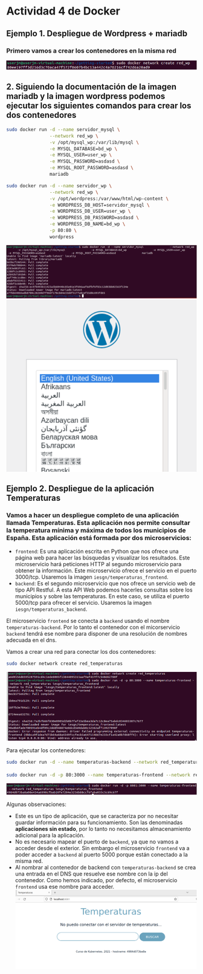 # Actividad 4 de Docker

## Ejemplo 1. Despliegue de Wordpress + mariadb
### Primero vamos a crear los contenedores en la misma red
![act4-ej1-1](img/act4-ej1-1.png)

## 2. Siguiendo la documentación de la imagen mariadb y la imagen wordpress podemos ejecutar los siguientes comandos para crear los dos contenedores
```bash
sudo docker run -d --name servidor_mysql \
                --network red_wp \
                -v /opt/mysql_wp:/var/lib/mysql \
                -e MYSQL_DATABASE=bd_wp \
                -e MYSQL_USER=user_wp \
                -e MYSQL_PASSWORD=asdasd \
                -e MYSQL_ROOT_PASSWORD=asdasd \
                mariadb
```
```bash
sudo docker run -d --name servidor_wp \
                --network red_wp \
                -v /opt/wordpress:/var/www/html/wp-content \
                -e WORDPRESS_DB_HOST=servidor_mysql \
                -e WORDPRESS_DB_USER=user_wp \
                -e WORDPRESS_DB_PASSWORD=asdasd \
                -e WORDPRESS_DB_NAME=bd_wp \
                -p 80:80 \
                wordpress
```
![act4-ej1-2](img/act4-ej1-2.png)
![act4-ej1-3](img/act4-ej1-3.png)

## Ejemplo 2. Despliegue de la aplicación Temperaturas

### Vamos a hacer un despliegue completo de una aplicación llamada Temperaturas. Esta aplicación nos permite consultar la temperatura mínima y máxima de todos los municipios de España. Esta aplicación está formada por dos microservicios:

* `frontend`: Es una aplicación escrita en Python que nos ofrece una página web para hacer las búsquedas y visualizar los resultados. Este microservicio hará peticiones HTTP al segundo microservicio para obtener la información. Este microservicio ofrece el servicio en el puerto 3000/tcp. Usaremos la imagen `iesgn/temperaturas_frontend`.
* `backend`: Es el segundo microservicio que nos ofrece un servicio web de tipo API Restful. A esta API Web podemos hacerles consultas sobre los municipios y sobre las temperaturas. En este caso, se utiliza el puerto 5000/tcp para ofrecer el servicio. Usaremos la imagen `iesgn/temperaturas_backend`.

El microservicio `frontend` se conecta a `backend` usando el nombre `temperaturas-backend`. Por lo tanto el contenedor con el micorservicio `backend` tendrá ese nombre para disponer de una resolución de nombres adecuada en el dns.

Vamos a crear una red para conectar los dos contenedores:

```bash
sudo docker network create red_temperaturas
```
![act4-ej2-1](img/act4-ej2-1.png)

Para ejecutar los contenedores:

```bash
sudo docker run -d --name temperaturas-backend --network red_temperaturas iesgn/temperaturas_backend

sudo docker run -d -p 80:3000 --name temperaturas-frontend --network red_temperaturas iesgn/temperaturas_frontend
```
![act4-ej2-2](img/act4-ej2-2.png)

Algunas observaciones:

* Este es un tipo de aplicación, que se caracteriza por no necesitar guardar información para su funcionamiento. Son las denominadas **aplicaciones sin estado**, por lo tanto no necesitamos almacenamiento adicional para la aplicación.
* No es necesario mapear el puerto de `backend`, ya que no vamos a acceder desde el exterior. Sin embargo el microservicio `frontend` va a poder acceder a `backend` al puerto 5000 porque están conectado a la misma red.
* Al nombrar al contenedor de backend con `temperaturas-backend` se crea una entrada en el DNS que resuelve ese nombre con la ip del contenedor. Como hemos indicado, por defecto, el microservicio `frontend` usa ese nombre para acceder.
![act4-ej2-temperaturas](img/act4-ej2-temperaturas.png)
